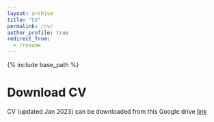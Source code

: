 ```yaml
---
layout: archive
title: "CV"
permalink: /cv/
author_profile: true
redirect_from:
  - /resume
---
```


{% include base_path %}

Download CV
======
CV (updated Jan 2023) can be downloaded from this Google drive [link](https://drive.google.com/file/d/1aX1gSux9y5yYvEZsDK5O8FEZ4WxX7T2j/view?usp=sharing) 